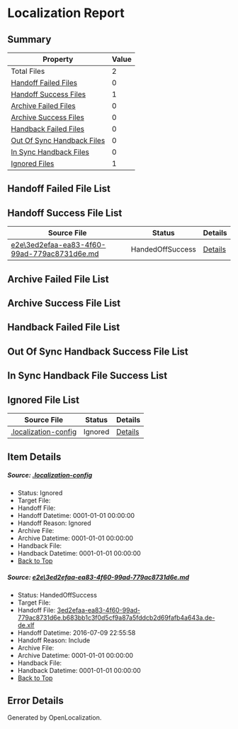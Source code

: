 # <a name='report-top'></a> Localization Report

## Summary
 Property | Value 
 -------- | ----- 
 Total Files | 2
[ Handoff Failed Files ](#handoff-failed-list)| 0
[ Handoff Success Files ](#handoff-success-list)| 1
[ Archive Failed Files ](#archive-failed-list)| 0
[ Archive Success Files ](#archive-success-list)| 0
[ Handback Failed Files ](#handback-failed-list)| 0
[ Out Of Sync Handback Files ](#outofsync-handback-success-list)| 0
[ In Sync Handback Files ](#insync-handback-success-list)| 0
[ Ignored Files ](#ignored-list)| 1

## <a name='handoff-failed-list'></a> Handoff Failed File List

## <a name='handoff-success-list'></a> Handoff Success File List
 Source File | Status | Details 
 ----------- | ------ | ------- 
 [e2e\3ed2efaa-ea83-4f60-99ad-779ac8731d6e.md](https://github.com/OpenLocalizationTestOrg/oltest/blob/3caba497f350369eb0af903858edcf76f5e2c794/e2e/3ed2efaa-ea83-4f60-99ad-779ac8731d6e.md) | HandedOffSuccess | [Details](#31602009bfd7b38cb35d38c8992e28d5d11ad1f61)

## <a name='archive-failed-list'></a> Archive Failed File List

## <a name='archive-success-list'></a> Archive Success File List

## <a name='handback-failed-list'></a> Handback Failed File List

## <a name='outofsync-handback-success-list'></a> Out Of Sync Handback Success File List

## <a name='insync-handback-success-list'></a> In Sync Handback File Success List

## <a name='ignored-list'></a> Ignored File List
 Source File | Status | Details 
 ----------- | ------ | ------- 
 [.localization-config](https://github.com/OpenLocalizationTestOrg/oltest/blob/3caba497f350369eb0af903858edcf76f5e2c794/.localization-config) | Ignored | [Details](#3d4f252ac210baf56311d7e97dcc2db10974dbd20)

## Item Details
##### <a name='3d4f252ac210baf56311d7e97dcc2db10974dbd20'></a> Source: [.localization-config](https://github.com/OpenLocalizationTestOrg/oltest/blob/3caba497f350369eb0af903858edcf76f5e2c794/.localization-config)
* Status: Ignored
* Target File: 
* Handoff File: 
* Handoff Datetime: 0001-01-01 00:00:00
* Handoff Reason: Ignored
* Archive File: 
* Archive Datetime: 0001-01-01 00:00:00
* Handback File: 
* Handback Datetime: 0001-01-01 00:00:00
* [Back to Top](#report-top)

##### <a name='31602009bfd7b38cb35d38c8992e28d5d11ad1f61'></a> Source: [e2e\3ed2efaa-ea83-4f60-99ad-779ac8731d6e.md](https://github.com/OpenLocalizationTestOrg/oltest/blob/3caba497f350369eb0af903858edcf76f5e2c794/e2e/3ed2efaa-ea83-4f60-99ad-779ac8731d6e.md)
* Status: HandedOffSuccess
* Target File: 
* Handoff File: [3ed2efaa-ea83-4f60-99ad-779ac8731d6e.b683bb1c3f0d5cf9a87a5fddcb2d69fafb4a643a.de-de.xlf](https://github.com/OpenLocalizationTestOrg/olhandoff-e2e/blob/d3d1b49499e4ed8524232b48731702e4a3be0194/ol-handoff/OpenLocalizationTestOrg/oltest-dede-fly/ci/ht/3ed2efaa-ea83-4f60-99ad-779ac8731d6e.b683bb1c3f0d5cf9a87a5fddcb2d69fafb4a643a.de-de.xlf)
* Handoff Datetime: 2016-07-09 22:55:58
* Handoff Reason: Include
* Archive File: 
* Archive Datetime: 0001-01-01 00:00:00
* Handback File: 
* Handback Datetime: 0001-01-01 00:00:00
* [Back to Top](#report-top)


## Error Details

Generated by OpenLocalization.
